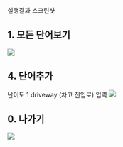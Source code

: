 실행결과 스크린샷

## 1. 모든 단어보기
<img src = '![image](https://user-images.githubusercontent.com/103620174/188655461-d476c463-c712-4ce3-835e-8af0bd0200de.png)
'>

## 4. 단어추가
난이도 1 driveway (차고 진입로) 입력
<img src = '![image](https://user-images.githubusercontent.com/103620174/188655391-bbf00e2c-47ce-46e8-82b9-22f1f6afeed7.png)'>

## 0. 나가기
<img src = '![image](https://user-images.githubusercontent.com/103620174/188655511-82241fcb-a04a-4e38-8981-22f4bb997937.png)
'>

